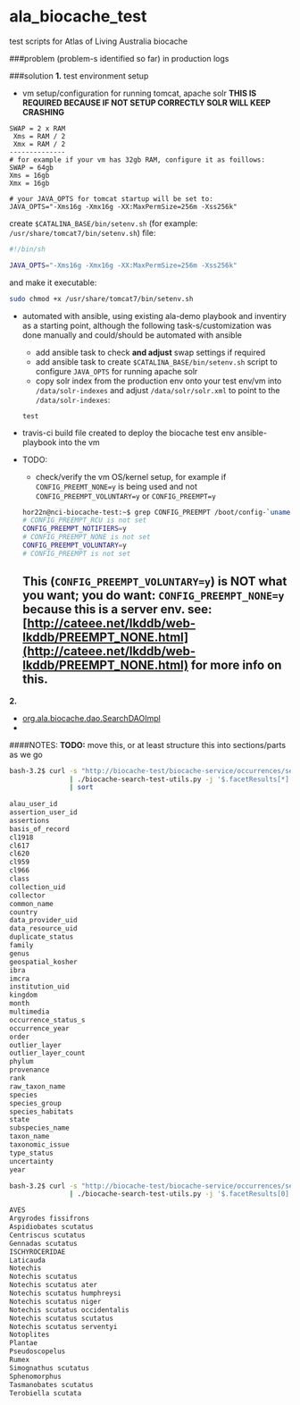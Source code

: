 # ala_biocache_test
test scripts for Atlas of Living Australia biocache

###problem
(problem-s identified so far)
in production logs 

###solution
**1.** test environment setup
* vm setup/configuration for running tomcat, apache solr **THIS IS REQUIRED BECAUSE IF NOT SETUP CORRECTLY SOLR WILL KEEP CRASHING**
 ```
 SWAP = 2 x RAM
  Xms = RAM / 2
  Xmx = RAM / 2
 --------------
 # for example if your vm has 32gb RAM, configure it as foillows:
 SWAP = 64gb
 Xms = 16gb
 Xmx = 16gb

 # your JAVA_OPTS for tomcat startup will be set to:
 JAVA_OPTS="-Xms16g -Xmx16g -XX:MaxPermSize=256m -Xss256k"
 ```
 create `$CATALINA_BASE/bin/setenv.sh` (for example: `/usr/share/tomcat7/bin/setenv.sh`) file:
 ```BASH
 #!/bin/sh
 
 JAVA_OPTS="-Xms16g -Xmx16g -XX:MaxPermSize=256m -Xss256k"
 
 ```
 and make it executable:
 ```BASH
 sudo chmod +x /usr/share/tomcat7/bin/setenv.sh
 ```
* automated with ansible, using existing ala-demo playbook and inventiry as a starting point, although the following task-s/customization was done manually and could/should be automated with ansible
  - add ansible task to check **and adjust** swap settings if required
  - add ansible task to create `$CATALINA_BASE/bin/setenv.sh` script to configure `JAVA_OPTS` for running apache solr
  - copy solr index from the production env onto your test env/vm into `/data/solr-indexes` and adjust `/data/solr/solr.xml` to point to the `/data/solr-indexes`:
   ```
   test
   ```
  
* travis-ci build file created to deploy the biocache test env ansible-playbook into the vm
* TODO:
  - check/verify the vm OS/kernel setup, for example if `CONFIG_PREEMT_NONE=y` is being used and not `CONFIG_PREEMPT_VOLUNTARY=y` or `CONFIG_PREEMPT=y`
   ```BASH
   hor22n@nci-biocache-test:~$ grep CONFIG_PREEMPT /boot/config-`uname -r`
   # CONFIG_PREEMPT_RCU is not set
   CONFIG_PREEMPT_NOTIFIERS=y
   # CONFIG_PREEMPT_NONE is not set
   CONFIG_PREEMPT_VOLUNTARY=y
   # CONFIG_PREEMPT is not set
   ```
   This (`CONFIG_PREEMPT_VOLUNTARY=y`) is **NOT** what you want; you do want: `CONFIG_PREEMPT_NONE=y` because this is a server env. see: [http://cateee.net/lkddb/web-lkddb/PREEMPT_NONE.html](http://cateee.net/lkddb/web-lkddb/PREEMPT_NONE.html) for more info on this.
  - 

**2.** 
* [org.ala.biocache.dao.SearchDAOImpl](https://github.com/AtlasOfLivingAustralia/biocache-service/blob/master/src/main/java/au/org/ala/biocache/dao/SearchDAOImpl.java)
* 


####NOTES:
**TODO:** move this, or at least structure this into sections/parts as we go

```BASH
bash-3.2$ curl -s "http://biocache-test/biocache-service/occurrences/search?q=text:scutatus" \
               | ./biocache-search-test-utils.py -j '$.facetResults[*].fieldName' \
			   | sort
			   
alau_user_id
assertion_user_id
assertions
basis_of_record
cl1918
cl617
cl620
cl959
cl966
class
collection_uid
collector
common_name
country
data_provider_uid
data_resource_uid
duplicate_status
family
genus
geospatial_kosher
ibra
imcra
institution_uid
kingdom
month
multimedia
occurrence_status_s
occurrence_year
order
outlier_layer
outlier_layer_count
phylum
provenance
rank
raw_taxon_name
species
species_group
species_habitats
state
subspecies_name
taxon_name
taxonomic_issue
type_status
uncertainty
year
```

```BASH
bash-3.2$ curl -s "http://biocache-test/biocache-service/occurrences/search?q=text:scutatus" \
               | ./biocache-search-test-utils.py -j '$.facetResults[0].fieldResult[*].label'

AVES
Argyrodes fissifrons
Aspidiobates scutatus
Centriscus scutatus
Gennadas scutatus
ISCHYROCERIDAE
Laticauda
Notechis
Notechis scutatus
Notechis scutatus ater
Notechis scutatus humphreysi
Notechis scutatus niger
Notechis scutatus occidentalis
Notechis scutatus scutatus
Notechis scutatus serventyi
Notoplites
Plantae
Pseudoscopelus
Rumex
Simognathus scutatus
Sphenomorphus
Tasmanobates scutatus
Terobiella scutata
```
